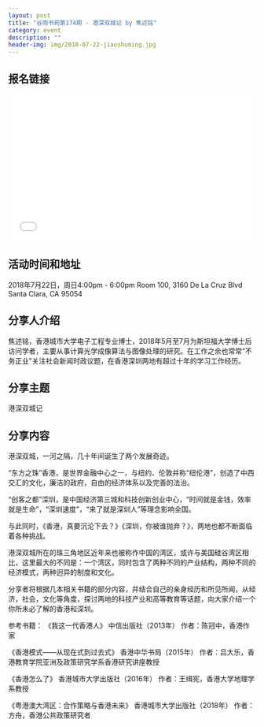 ```yaml
---
layout: post
title: "谷雨书苑第174期 - 港深双城记 by 焦述铭"
category: event
description: ""
header-img: img/2018-07-22-jiaoshuming.jpg
---
```


## 报名链接
<div style="width:100%; text-align:left;" ><iframe src="//eventbrite.com/tickets-external?eid=48116763535&ref=etckt" frameborder="0" height="300" width="100%" vspace="0" hspace="0" marginheight="5" marginwidth="5" scrolling="auto" allowtransparency="true"></iframe></div>

## 活动时间和地址
2018年7月22日，周日4:00pm - 6:00pm
Room 100, 3160 De La Cruz Blvd Santa Clara, CA 95054

## 分享人介绍
焦述铭，香港城市大学电子工程专业博士，2018年5月至7月为斯坦福大学博士后访问学者，主要从事计算光学成像算法与图像处理的研究。在工作之余也常常“不务正业”关注社会新闻时政议题，在香港深圳两地有超过十年的学习工作经历。

## 分享主题
港深双城记


## 分享内容 
港深双城，一河之隔，几十年间诞生了两个发展奇迹。

“东方之珠”香港，是世界金融中心之一，与纽约、伦敦并称“纽伦港”，创造了中西交汇的文化，廉洁的政府，自由的经济体系以及完善的法治。

“创客之都”深圳，是中国经济第三城和科技创新创业中心，“时间就是金钱，效率就是生命”，“深圳速度”，“来了就是深圳人”等理念影响全国。

与此同时，《香港，真要沉沦下去？》《深圳，你被谁抛弃？》，两地也都不断面临着各种挑战。

港深双城所在的珠三角地区近年来也被称作中国的湾区，或许与美国硅谷湾区相比，这里最大的不同是：一个湾区，同时包含了两种不同的产业结构，两种不同的经济模式，两种迥异的制度和文化。

分享者将根据几本相关书籍的部分内容，并结合自己的亲身经历和所见所闻，从经济，社会，文化等角度，探讨两地的科技产业和高等教育等话题，向大家介绍一个你所未必了解的香港和深圳。

参考书籍：
《我这一代香港人》 中信出版社（2013年）
作者：陈冠中，香港作家


《香港模式——从现在式到过去式》 香港中华书局（2015年）
作者：吕大乐，香港教育学院亚洲及政策研究学系香港研究讲座教授


《香港怎么了》 香港城市大学出版社（2016年）
作者：王缉宪，香港大学地理学系教授


《粤港澳大湾区：合作策略与香港未来》 香港城市大学出版社（2018年）
作者：方舟，香港公共政策研究者
